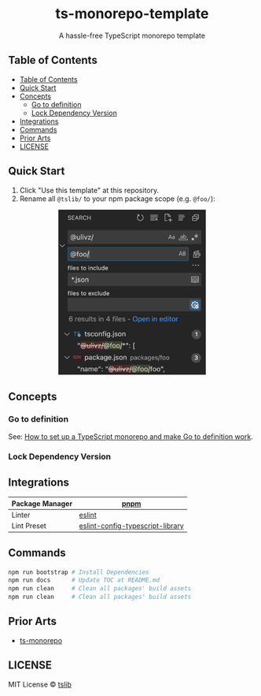 <h1 align="center">ts-monorepo-template</h1>

<p align="center">
  A hassle-free TypeScript monorepo template
</p>

<!-- START doctoc generated TOC please keep comment here to allow auto update -->
<!-- DON'T EDIT THIS SECTION, INSTEAD RE-RUN doctoc TO UPDATE -->

## Table of Contents

- [Table of Contents](#table-of-contents)
- [Quick Start](#quick-start)
- [Concepts](#concepts)
  - [Go to definition](#go-to-definition)
  - [Lock Dependency Version](#lock-dependency-version)
- [Integrations](#integrations)
- [Commands](#commands)
- [Prior Arts](#prior-arts)
- [LICENSE](#license)

<!-- END doctoc generated TOC please keep comment here to allow auto update -->

## Quick Start

1. Click "Use this template" at this repository.
2. Rename all `@tslib/` to your npm package scope (e.g. `@foo/`):

<p align="center">
  <img src="./media/replace-npm-scope.png" width="300">
</p>

## Concepts

### Go to definition

See: [How to set up a TypeScript monorepo and make Go to definition work](https://medium.com/@NiGhTTraX/how-to-set-up-a-typescript-monorepo-with-lerna-c6acda7d4559).

### Lock Dependency Version

## Integrations

| Package Manager | [pnpm](https://pnpm.io/) |
| --- | --- |
| Linter | [eslint](https://pnpm.io/) |
| Lint Preset | [eslint-config-typescript-library](https://github.com/tslib/eslint-config-typescript-library) |

## Commands

```bash
npm run bootstrap # Install Dependencies
npm run docs      # Update TOC at README.md
npm run clean     # Clean all packages' build assets
npm run clean     # Clean all packages' build assets
```

## Prior Arts

- [ts-monorepo](https://github.com/NiGhTTraX/ts-monorepo)

## LICENSE

MIT License © [tslib](https://github.com/tslib)
